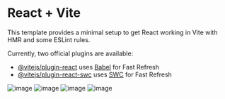 # React + Vite

This template provides a minimal setup to get React working in Vite with HMR and some ESLint rules.

Currently, two official plugins are available:

- [@vitejs/plugin-react](https://github.com/vitejs/vite-plugin-react/blob/main/packages/plugin-react/README.md) uses [Babel](https://babeljs.io/) for Fast Refresh
- [@vitejs/plugin-react-swc](https://github.com/vitejs/vite-plugin-react-swc) uses [SWC](https://swc.rs/) for Fast Refresh

![image](https://github.com/estebanBaldillaTics/Vite-react-admon-login/assets/142838024/be57d2f2-ab7f-431e-9268-98c591e4f17f)
![image](https://github.com/estebanBaldillaTics/Vite-react-admon-login/assets/142838024/146a252d-6c84-4d28-b33a-2909b5cc18f7)
![image](https://github.com/estebanBaldillaTics/Vite-react-admon-login/assets/142838024/6290473a-64c3-4870-8d7c-577a2b3251f7)
![image](https://github.com/estebanBaldillaTics/Vite-react-admon-login/assets/142838024/022be86a-5d6f-4590-88fa-e0dc2277ee9f)
